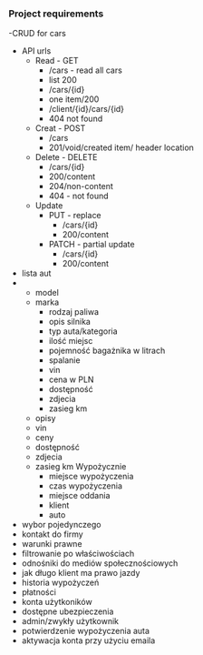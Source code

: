 ### Project requirements
-CRUD for cars
 - API urls
   - Read - GET
     - /cars - read all cars
     - list 200
     - /cars/{id}
     - one item/200
     - /client/{id}/cars/{id}
     - 404 not found
   - Creat - POST
     - /cars
     - 201/void/created item/ header location
   - Delete - DELETE
     - /cars/{id}
     - 200/content
     - 204/non-content
     - 404 - not found
   - Update
     - PUT - replace
       - /cars/{id}
       - 200/content
     - PATCH - partial update
       - /cars/{id}
       - 200/content
- lista aut
- - model
  - marka
    - rodzaj paliwa
    - opis silnika
    - typ auta/kategoria
    - ilość miejsc
    - pojemność bagażnika w litrach
    - spalanie
    - vin
    - cena w PLN
    - dostępność
    - zdjecia
    - zasieg km
  - opisy
  - vin
  - ceny
  - dostępność
  - zdjecia
  - zasieg km
    Wypożycznie
      - miejsce wypożyczenia
      - czas wypożyczenia
      - miejsce oddania
      - klient
      - auto
- wybor pojedynczego
- kontakt do firmy
- warunki prawne
- filtrowanie po właściwościach
- odnośniki do mediów społecznościowych
- jak długo klient ma prawo jazdy
- historia wypożyczeń
- płatności
- konta użytkoników
- dostępne ubezpieczenia
- admin/zwykły użytkownik
- potwierdzenie wypożyczenia auta
- aktywacja konta przy użyciu emaila
